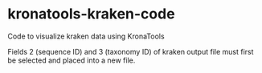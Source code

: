 # kronatools-kraken-code
Code to visualize kraken data using KronaTools

Fields 2 (sequence ID) and 3 (taxonomy ID) of kraken output file must first be selected and placed into a new file.

